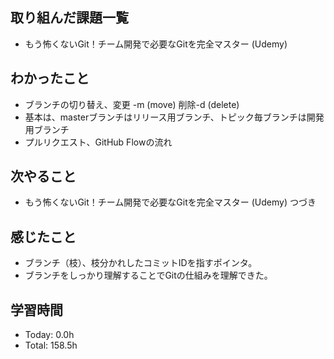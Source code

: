 ## 取り組んだ課題一覧
- もう怖くないGit！チーム開発で必要なGitを完全マスター (Udemy)
## わかったこと
- ブランチの切り替え、変更 -m (move) 削除-d (delete)
- 基本は、masterブランチはリリース用ブランチ、トピック毎ブランチは開発用ブランチ
- プルリクエスト、GitHub Flowの流れ
## 次やること
- もう怖くないGit！チーム開発で必要なGitを完全マスター (Udemy) つづき
## 感じたこと
- ブランチ（枝）、枝分かれしたコミットIDを指すポインタ。
- ブランチをしっかり理解することでGitの仕組みを理解できた。
## 学習時間
- Today: 0.0h
- Total: 158.5h
